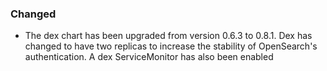 ### Changed

- The dex chart has been upgraded from version 0.6.3 to 0.8.1. Dex has changed to have two replicas to increase the stability of OpenSearch's authentication. A dex ServiceMonitor has also been enabled
